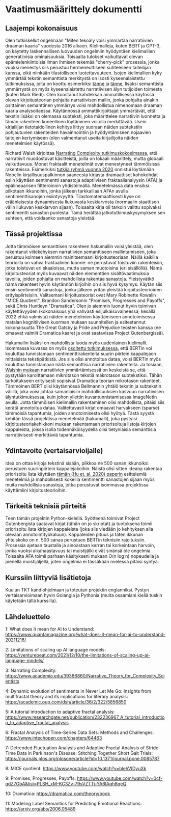 # Vaatimusmäärittely dokumentti

## Laajempi kokonaisuus

Olen tutkiskellut ongelmaan "Miten tekoäly voisi ymmärtää narratiivien draaman kaaria" vuodesta 2016 alkaen. Kielimalleja, kuten BERT ja GPT-3, on käytetty laskennallisen luovuuden ongelmiin hyödyntäen kielimallien generatiivisia ominaisuuksia. Toisaalta tulokset vaikuttavat olevan epämielenkiintoisia ilman ihmisen tekemää "cherry-pick" prosessia, jonka vuoksi menestys siis perustuu hermeneuttiseen suhteeseen taiteilijan kanssa, eikä niinkään tilastolliseen luotettavuuteen. Isojen kielimallien kyky ymmärtää tekstin semanttista merkitystä on isosti kyseenalaistettu tutkimuksissa, joita on koottu esimerkiksi [tänne][1] ja [tänne][2], lisäksi semanttista ymmärrystä on myös kyseenalaistettu narratiivisen älyn tutijoiden toimesta (kuten Mark Riedl). Olen koostanut kahdeksan ammatillisessa käytössä olevan kirjoitusteorian pohjalta narratiivisen mallin, jonka pohjalta ainakin osittainen semanttinen ymmärrys voisi mahdollistua nimenomaan draaman kaaria analysoitaessa. Käytännössä ammattikirjoittajat ymmärtävät, että tekstin lisäksi on olemassa subteksti, joka määrittelee narratiivin luonnetta ja tämän rakenteen koneellinen löytäminen voi olla merkittävää. Usein kirjailijan tietotaidollinen kehitys liittyy suoraan näiden subtekstiin pohjautuvien rakenteiden havainnointiin ja hyödyntämiseen nojaavien taitojen kertymiseen (olen valmentanut useita kirjailijoita näiden menetelmien käytössä).

Richard Walsh kirjoittaa [Narrating Complexity tutkimuskokoelmassa][3], että narratiivit muodostuvat käsitteistä, joilla on lokaali määrittely, mutta globaali vaikuttavuus. Monet fraktaalit menetelmät ovat menestyneet tämmöisissä rakenteissa. Esimerkiksi [tutkija ryhmä vuonna 2020][4] onnistui löytämään Nobelin kirjallisuuspalkinnon saaneesta kirjasta dramaattiset kohokohdat esiin käyttäen sentimentti sanastoja adaptiivisen fraktaalianalyysin (AFA) ja epälineaarisen filtteröinnin yhdistelmällä. Menetelmässä data ensiksi pilkotaan ikkunoihin, jonka jälkeen tarkkaillaan AFAn avulla sentimenttisanojen esiintyvyyttä. Tilastomatemaattisesti kyse on eräänlaisesta dynaamisesta liukuvasta keskiarvosta (normaalin staattisen välin liukuvan keskiarvon sijaan). Toisaalta kirja oli tarkoin valittu sopivaksi sentimentti sanaston puolesta. Tämä herättää jatkotutkimuskysymyksen sen suhteen, että voidaanko sanastoja yleistää.

## Tässä projektissa

Jotta tämmöisen semanttisen rakenteen hakumallin voisi yleistää, olen rakentanut viitekehyksen narratiivien semanttiseen mallintamiseen, joka perustuu kolmeen aiemmin mainitsemaani kirjoitusteoriaan. Näillä kaikilla teorioilla on vahva fraktaalinen luonne: ne perustuvat toistuviin rakenteisiin, jotka toistuvat eri skaaloissa, mutta saman muotoisina (eri sisällöllä). Nämä kirjoitusteoriat myös kuvaavat näiden elementtien sisältövaatimuksia tavoilla, joiden pohjalta on mahdollista rakentaa sanastoja. Yleistyvätkö nämä rakenteet hyvin käytännön kirjoihin on siis hyvä kysymys. Käytän siis ensin sentimentti sanastoja, jonka jälkeen yritän yleistää kirjoitusteorioiden erityispiirteisiin. Valitsemani kirjoitusteoriat ovat Mary Robinette Kowalin "MICE Quotient", Brandon Sandersonin "Promises, Progresses and Payoffs", sekä Chris Huntleyn "Dramatica". Olen jo aiemmin luonut hyvin toimivan käytettävyyden (kokonaisuus yhä vahvasti esijulkaisuvaiheessa; kesällä 2022 ehkä valmista) näiden menetelmien käyttämiseen annotoimisessa matalan kognitiivisen kuorman mukaan suunnitellen ja esitestannut kokonaisuutta The Great Gatsby ja Pride and Prejudice teosten kanssa (ne omaavat valmiit Dramatica kaaret ja ovat saatavissa Project Gutenbergissä).

Hakumallin lisäksi on mahdollista luoda myös uudenlainen kielimalli. Isommassa kuvassa on myös [osoitettu tutkimuksessa][11], että BERTin voi kouluttaa tunnistamaan sentimenttirakenteita suurin piirtein kappalejaon mittaisista tekstipätkistä. Jos siis olisi annotoitua dataa, voisi BERTin myös kouluttaa tunnistamaan näitä semanttisia narratiivien rakenteita. Ja tosiaan, [Walshin mukaan][3] narratiivien ymmärtämisessä on keskeistä se, että pystytään karoittamaan mikrotason tekstiä makrotason subtekstiksi. Tähän tarkoitukseen erityisesti sopisivat Dramatica teorian mikrotason rakenteet. Tämmöinen BERT olisi käytännössä Bellmannin yhtälö tekstin ja subtekstin välillä, joka voisi johtaa samanlaisiin mahdollisuuksien kasvuun narratiivisen älyntutkimuksessa, kuin johon yllettin kuvantunnistamisessa ImageNetin avulla. Jotta tämmöisen kielimallin rakentaminen olisi mahdollista, pitäisi siis kerätä annotoitua dataa. Valitettavasti kirjat omaavat harvakseen (sparse) tämmöisiä tapahtumia, joiden annotoimisesta olisi hyötyä. Tästä syystä kehitän tässä projektissa menetelmää (hakumalli), joka pystyisi kirjoitusteoriakehikkoni mukaan rakentamaan priorisoituja listoja kirjojen kappaleista, joissa isolla todennäköisyydellä olisi tietynlaisia semanttisia narratiivisesti merkittäviä tapahtumia.

## Ydintavoite (vertaisarvioijalle)

Idea on ottaa kirjoja tekstinä sisään, pilkkoa ne 500 sanan ikkunoiksi perustuen suurinpiirtein kappalejakoihin. Näistä olisi sitten ideana rakentaa priorisoitu lista käyttäen [tämän (Hu et. al. 2020) paperin][4] esittelemiä menetelmiä ja mahdollisesti kokeilla sentimentti sanastojen sijaan myös muita mahdollisia sanastoja, jotka perustuvat isommassa projektissa käyttämiini kirjoitusteorioihin.

## Tärkeitä teknisiä piirteitä

Teen tämän projektin Python-kielellä. Syötteenä toimivat Project Gutenbergista saatavat kirjat (tähän on jo skriptat) ja tuotoksena toimii priorisoitu lista kirjojen kappaleista (joka siis viedään jo kehityksen alla olevaan annotointityökaluun). Kappaleiden pituus ja täten ikkunan yhteiskoko on n. 500 sanaa perustuen BERTin teknisiin rajoituksiin. Prosessia ajetaan taustalla ja ainoastaan kerran tai korkeintaan harvoin, jonka vuoksi aikahaastavuus tai muistijälki eivät sinänsä ole ongelmia. Toisaalta AFA toimii parhaan käsitykseni mukaan O(n log n) nopeudella ja pienellä muistijäljellä, joten ongelmia ei tässäkään mielessä pitäisi syntyä.

## Kurssiin liittyviä lisätietoja

Kuulun TKT kandiohjelmaan ja toteutan projektin englanniksi. Pystyn vertaisarvioimaan hyvin Golangia ja Pythonia (muita osaamiani kieliä tuskin käytetään tällä kurssilla).

## Lähdeluettelo

1: What does it mean for AI to Understand: https://www.quantamagazine.org/what-does-it-mean-for-ai-to-understand-20211216/

2: Limitations of scaling up AI language models: https://venturebeat.com/2021/12/10/the-limitations-of-scaling-up-ai-language-models/

3: Narrating Complexity: https://www.academia.edu/39366860/Narrative_Theory_for_Complexity_Scientists

4: Dynamic evolution of sentiments in Never Let Me Go: Insights from multifractal theory and its implications for literary analysis: https://academic.oup.com/dsh/article/36/2/322/5856850

5: A tutorial introduction to adaptive fractal analysis: https://www.researchgate.net/publication/232236967_A_tutorial_introduction_to_adaptive_fractal_analysis

6: Fractal Analysis of Time-Series Data Sets: Methods and Challenges: https://www.intechopen.com/chapters/64463

7: Detrended Fluctuation Analysis and Adaptive Fractal Analysis of Stride Time Data in Parkinson's Disease: Stitching Together Short Gait Trials: https://journals.plos.org/plosone/article?id=10.1371/journal.pone.0085787

8: MICE quotient: https://www.youtube.com/watch?v=blehVIDyuXk

9: Promises, Progresses, Payoffs: https://www.youtube.com/watch?v=0cf-qdZ7GbA&list=PLSH_xM-KC3Zv-79sVZTTj-YA6IAqh8qeQ

10: Dramatica: https://dramatica.com/theory/book

11: Modeling Label Semantics for Predicting Emotional Reactions: https://arxiv.org/abs/2006.05489

[1]: https://www.quantamagazine.org/what-does-it-mean-for-ai-to-understand-20211216/

[2]: https://venturebeat.com/2021/12/10/the-limitations-of-scaling-up-ai-language-models/

[3]: https://www.academia.edu/39366860/Narrative_Theory_for_Complexity_Scientists

[4]: https://academic.oup.com/dsh/article/36/2/322/5856850

[5]: https://www.researchgate.net/publication/232236967_A_tutorial_introduction_to_adaptive_fractal_analysis

[6]: https://www.intechopen.com/chapters/64463

[7]: https://journals.plos.org/plosone/article?id=10.1371/journal.pone.0085787

[8]: https://www.youtube.com/watch?v=blehVIDyuXk

[9]: https://www.youtube.com/watch?v=0cf-qdZ7GbA&list=PLSH_xM-KC3Zv-79sVZTTj-YA6IAqh8qeQ

[10]: https://dramatica.com/theory/book

[11]: https://arxiv.org/abs/2006.05489

